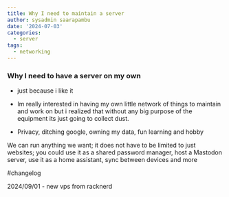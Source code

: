 ```yaml
---
title: Why I need to maintain a server
author: sysadmin saarapambu
date: '2024-07-03'
categories:
  - server
tags:
  - networking
---
```


### Why I need to have a server on my own

- just because i like it

- Im really interested in having my own little network of things to maintain and work on but i realized that without any big purpose of the equipment its just going to collect dust.

- Privacy, ditching google, owning my data, fun learning and hobby
 

We can run anything we want; it does not have to be limited to just websites; you could use it as a shared password manager, host a Mastodon server, use it as a home assistant, sync between devices and more

#changelog

2024/09/01 - new vps from racknerd
